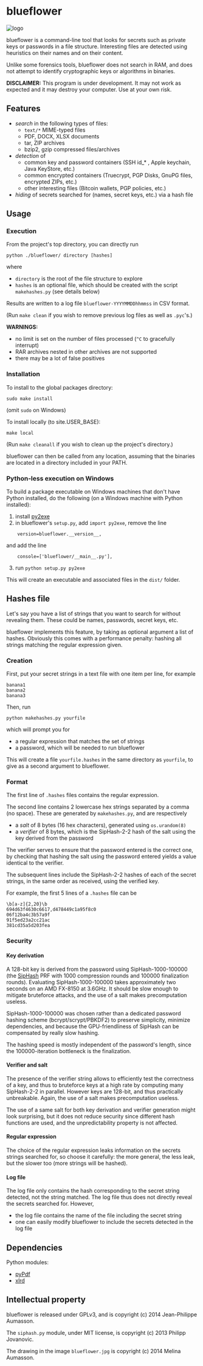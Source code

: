 blueflower
==========

![logo](blueflower.jpg)

blueflower is a command-line tool that looks for secrets such as private keys
or passwords in a file structure.
Interesting files are detected using heuristics on their names and on
their content.

Unlike some forensics tools, blueflower does not search in RAM, and
does not attempt to identify cryptographic keys or algorithms in
binaries.

**DISCLAIMER:** This program is under development. It may not work as
expected and it may destroy your computer. Use at your own risk.


Features
------------

* *search* in the following types of files:
    - `text/*` MIME-typed files
    - PDF, DOCX, XLSX documents
    - tar, ZIP archives
    - bzip2, gzip compressed files/archives
* *detection* of 
    - common key and password containers (SSH id\_\* , Apple
      keychain, Java KeyStore, etc.) 
    - common encrypted containers (Truecrypt, PGP Disks, GnuPG files,
      encrypted ZIPs, etc.)
    - other interesting files (Bitcoin wallets, PGP policies, etc.)
* *hiding* of secrets searched for (names, secret keys, etc.) via a hash
  file


Usage
------------

### Execution

From the project's top directory, you can directly run
```
python ./blueflower/ directory [hashes]
```
where

* `directory` is the root of the file structure to explore
* `hashes` is an optional file, which should be created with the script
`makehashes.py` (see details below)

Results are written to a log file `blueflower-YYYYMMDDhhmmss` in CSV format.

(Run `make clean` if you wish to remove previous log files as well as
`.pyc`'s.)

**WARNINGS:**

* no limit is set on the number of files processed (`^C` to gracefully interrupt)
* RAR archives nested in other archives are not supported 
* there may be a lot of false positives


### Installation

To install to the global packages directory:
```
sudo make install
```
(omit `sudo` on Windows)

To install locally (to site.USER_BASE):
```
make local
```

(Run `make cleanall` if you wish to clean up the project's directory.)

blueflower can then be called from any location, assuming that the
binaries are located in a directory included in your PATH.


### Python-less execution on Windows

To build a package executable on Windows machines that don't have Python
installed, do the following (on a Windows machine with Python
installed):

1. install [py2exe](http://www.py2exe.org)
2. in blueflower's `setup.py`, add `import py2exe`, remove the line
```
    version=blueflower.__version__,
```
and add the line
```
    console=['blueflower/__main__.py'],
```
3. run `python setup.py py2exe`

This will create an executable and associated files in the `dist/` folder.





Hashes file
-----------

Let's say you have a list of strings that you want to search for without
revealing them. These could be names, passwords, secret keys, etc.

blueflower implements this feature, by taking as optional argument a
list of hashes.
Obviously this comes with a performance penalty: hashing all strings
matching the regular expression given.
 

### Creation 

First, put your secret strings in a text file with one item per line,
for example

```
banana1
banana2
banana3
```

Then, run 
```
python makehashes.py yourfile
```

which will prompt you for
* a regular expression that matches the set of strings
* a password, which will be needed to run blueflower

This will create a file `yourfile.hashes` in the same directory as
`yourfile`, to give as a second argument to blueflower.


### Format

The first line of `.hashes` files contains the regular expression.

The second line contains 2 lowercase hex strings separated by a comma
(no space). These are generated by `makehashes.py`, and are respectively 

* a *salt* of 8 bytes (16 hex characters), generated using
  `os.urandom(8)`
* a *verifier* of 8 bytes, which is the SipHash-2-2 hash of the salt
  using the key derived from the password

The verifier serves to ensure that the password entered is the correct
one, by checking that hashing the salt using the password entered yields
a value identical to the verifier.

The subsequent lines include the SipHash-2-2 hashes of each of the
secret strings, in the same order as received, using the verified key.

For example, the first 5 lines of a `.hashes` file can be 

```
\b[a-z]{2,20}\b
694d63f4630c6617,d478449c1a95f8c0
06f12ba4c3b57a9f
91f5ed23a2cc21ac
381cd35a5d203fea
```

### Security 

#### Key derivation

A 128-bit key is derived from the password using SipHash-1000-100000 (the
[SipHash](https://131002.net/siphash) PRF with 1000 compression rounds
and 100000 finalization rounds).
Evaluating SipHash-1000-100000 takes approximately two seconds on an AMD
FX-8150 at 3.6GHz.
It should be slow enough to mitigate bruteforce attacks, and the use of
a salt makes precomputation useless.

SipHash-1000-100000 was chosen rather than a dedicated password hashing
scheme (bcrypt/scrypt/PBKDF2) to preserve simplicity, minimize
dependencies, and because the GPU-friendliness of SipHash can be
compensated by really slow hashing.

The hashing speed is mostly independent of the password's length, since
the 100000-iteration bottleneck is the finalization.


#### Verifier and salt

The presence of the verifier string allows to efficiently test the
correctness of a key, and thus to bruteforce keys at a high rate by
computing many SipHash-2-2 in parallel.
However keys are 128-bit, and thus practically unbreakable.
Again, the use of a salt makes precomputation useless.

The use of a same salt for both key derivation and verifier generation
might look surprising, but it does not reduce security since different
hash functions are used, and the unpredictability property is not
affected.


#### Regular expression 

The choice of the regular expression leaks information on the secrets
strings searched for, so choose it carefully: the more general, the less
leak, but the slower too (more strings will be hashed).


#### Log file

The log file only contains the hash corresponding to the secret string
detected, not the string matched. 
The log file thus does not directly reveal the secrets searched for.
However, 

* the log file contains the name of the file including the secret string
* one can easily modify blueflower to include the secrets detected in
  the log file



Dependencies
------------

Python modules:
* [pyPdf](https://pypi.python.org/pypi/pyPdf/)
* [xlrd](https://pypi.python.org/pypi/xlrd/)


Intellectual property
---------------------

blueflower is released under GPLv3, and is copyright (c) 2014 Jean-Philippe Aumasson.

The `siphash.py` module, under MIT license, is copyright (c) 2013
Philipp Jovanovic.

The drawing in the image `blueflower.jpg` is copyright (c) 2014 Melina
Aumasson.

